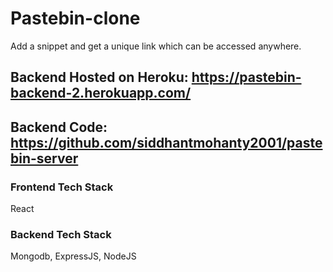 # Pastebin-clone

Add a snippet and get a unique link which can be accessed anywhere.

## Backend Hosted on Heroku: https://pastebin-backend-2.herokuapp.com/
## Backend Code: https://github.com/siddhantmohanty2001/pastebin-server

### Frontend Tech Stack

React

### Backend Tech Stack

Mongodb, ExpressJS, NodeJS


